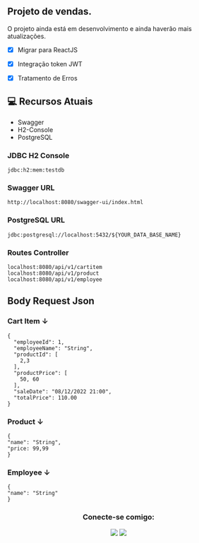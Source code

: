 ## Projeto de vendas.

O projeto ainda está em desenvolvimento e ainda haverão mais atualizações.

- [x] Migrar para ReactJS
- [x] Integração token JWT
- [x] Tratamento de Erros


## 💻 Recursos Atuais
- Swagger
- H2-Console
- PostgreSQL


### JDBC H2 Console
```
jdbc:h2:mem:testdb
```

### Swagger URL
```
http://localhost:8080/swagger-ui/index.html
```

### PostgreSQL URL
```
jdbc:postgresql://localhost:5432/${YOUR_DATA_BASE_NAME}
```

### Routes Controller
```
localhost:8080/api/v1/cartitem
localhost:8080/api/v1/product
localhost:8080/api/v1/employee
```

## Body Request Json
### Cart Item ↓
```
{
  "employeeId": 1,
  "employeeName": "String",
  "productId": [
    2,3
  ],
  "productPrice": [
    50, 60
  ],
  "saleDate": "08/12/2022 21:00",
  "totalPrice": 110.00
}
```

### Product ↓
```
{
"name": "String",
"price: 99,99
}
```

### Employee ↓
```
{
"name": "String"
}
```

<div align="center">
<h3 >Conecte-se comigo:</h3>
<a href = "mailto:leo.chermaut@gmail.com"><img src="https://img.shields.io/badge/Gmail-D14836?style=for-the-badge&logo=gmail&logoColor=white" target="_blank"></a>
<a href="https://www.linkedin.com/in/leonardochermaut" target="_blank"><img src="https://img.shields.io/badge/-LinkedIn-%230077B5?style=for-the-badge&logo=linkedin&logoColor=white" target="_blank"></a>   
</div>